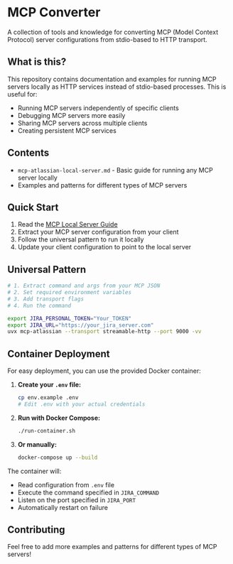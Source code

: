 # MCP Converter

A collection of tools and knowledge for converting MCP (Model Context Protocol) server configurations from stdio-based to HTTP transport.

## What is this?

This repository contains documentation and examples for running MCP servers locally as HTTP services instead of stdio-based processes. This is useful for:

- Running MCP servers independently of specific clients
- Debugging MCP servers more easily
- Sharing MCP servers across multiple clients
- Creating persistent MCP services

## Contents

- `mcp-atlassian-local-server.md` - Basic guide for running any MCP server locally
- Examples and patterns for different types of MCP servers

## Quick Start

1. Read the [MCP Local Server Guide](mcp-atlassian-local-server.md)
2. Extract your MCP server configuration from your client
3. Follow the universal pattern to run it locally
4. Update your client configuration to point to the local server

## Universal Pattern

```bash
# 1. Extract command and args from your MCP JSON
# 2. Set required environment variables
# 3. Add transport flags
# 4. Run the command

export JIRA_PERSONAL_TOKEN="Your_TOKEN"
export JIRA_URL="https://your_jira_server.com"
uvx mcp-atlassian --transport streamable-http --port 9000 -vv
```

## Container Deployment

For easy deployment, you can use the provided Docker container:

1. **Create your `.env` file:**
   ```bash
   cp env.example .env
   # Edit .env with your actual credentials
   ```

2. **Run with Docker Compose:**
   ```bash
   ./run-container.sh
   ```

3. **Or manually:**
   ```bash
   docker-compose up --build
   ```

The container will:
- Read configuration from `.env` file
- Execute the command specified in `JIRA_COMMAND`
- Listen on the port specified in `JIRA_PORT`
- Automatically restart on failure

## Contributing

Feel free to add more examples and patterns for different types of MCP servers! 